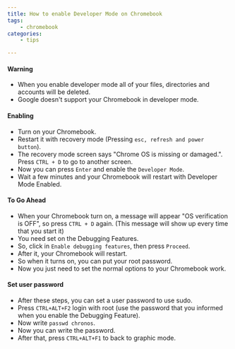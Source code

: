 ```yaml
---
title: How to enable Developer Mode on Chromebook
tags:
    - chromebook
categories:
    - tips

---
```


#### Warning

* When you enable developer mode all of your files, directories and accounts will be deleted.
* Google doesn't support your Chromebook in developer mode.

#### Enabling

* Turn on your Chromebook.
* Restart it with recovery mode (Pressing `esc, refresh and power button`).
* The recovery mode screen says "Chrome OS is missing or damaged.". Press `CTRL + D` to go to another screen.
* Now you can press `Enter` and enable the `Developer Mode`.
* Wait a few minutes and your Chromebook will restart with Developer Mode Enabled.

#### To Go Ahead
* When your Chromebook turn on, a message will appear "OS verification is OFF", so press `CTRL + D` again. (This message will show up every time that you start it)
* You need set on the Debugging Features.
* So, click in `Enable debugging features`, then press `Proceed`.
* After it, your Chromebook will restart.
* So when it turns on, you can put your root password.
* Now you just need to set the normal options to your Chromebook work.

#### Set user password
* After these steps, you can set a user password to use sudo.
* Press `CTRL+ALT+F2` login with root (use the password that you informed when you enable the Debugging Feature).
* Now write `passwd chronos`.
* Now you can write the password.
* After that, press `CTRL+ALT+F1` to back to graphic mode.

